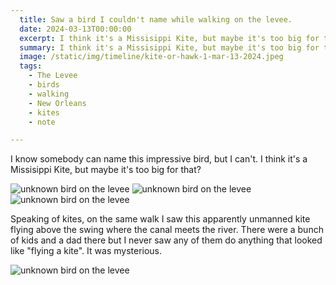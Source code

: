 ```yaml
---
  title: Saw a bird I couldn't name while walking on the levee.
  date: 2024-03-13T00:00:00
  excerpt: I think it's a Missisippi Kite, but maybe it's too big for that?
  summary: I think it's a Missisippi Kite, but maybe it's too big for that?
  image: /static/img/timeline/kite-or-hawk-1-mar-13-2024.jpeg
  tags:
    - The Levee
    - birds
    - walking
    - New Orleans
    - kites
    - note

---
```


  I know somebody can name this impressive bird, but I can't. I think it's a Missisippi Kite, but maybe it's too big for that?

  ![unknown bird on the levee](/static/img/timeline/kite-or-hawk-1-mar-13-2024.jpeg)
  ![unknown bird on the levee](/static/img/timeline/kite-or-hawk-2-mar-13-2024.jpeg)
  ![unknown bird on the levee](/static/img/timeline/kite-or-hawk-3-mar-13-2024.jpeg)

  Speaking of kites, on the same walk I saw this apparently unmanned kite flying above the swing where the canal meets the river.
  There were a bunch of kids and a dad there but I never saw any of them do anything that looked like "flying a kite". It was mysterious.

  ![unknown bird on the levee](/static/img/timeline/unmanned-kite-mar-13-2024.jpeg)


  